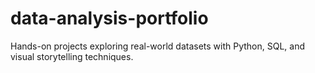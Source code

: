 # data-analysis-portfolio
Hands-on projects exploring real-world datasets with Python, SQL, and visual storytelling techniques.
